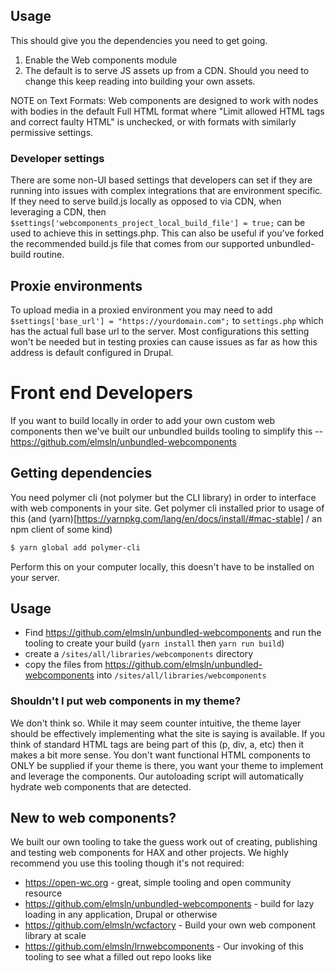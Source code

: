 ## Usage

This should give you the dependencies you need to get going.
1. Enable the Web components module
2. The default is to serve JS assets up from a CDN.
   Should you need to change this keep reading into building your own assets.

NOTE on Text Formats: Web components are designed to work with nodes with bodies in the
default Full HTML format where "Limit allowed HTML tags and correct faulty HTML"
is unchecked, or with formats with similarly permissive settings.

### Developer settings
There are some non-UI based settings that developers can set if they are running into issues with complex integrations that are environment specific. If they need to serve build.js locally as opposed to via CDN, when leveraging a CDN, then `$settings['webcomponents_project_local_build_file'] = true;` can be used to achieve this in settings.php. This can also be useful if you've forked the recommended build.js file that comes from our supported unbundled-build routine.

## Proxie environments
To upload media in a proxied environment you may need to add `$settings['base_url'] = "https://yourdomain.com";` to `settings.php` which has the actual full base url to the server. Most configurations this setting won't be needed but in testing proxies can cause issues as far as how this address is default configured in Drupal.

# Front end Developers
If you want to build locally in order to add your own custom web components then we've built our unbundled builds tooling to simplify this -- https://github.com/elmsln/unbundled-webcomponents

## Getting dependencies
You need polymer cli (not polymer but the CLI library) in order to interface with web components in your site. Get polymer cli installed prior to usage of this (and (yarn)[https://yarnpkg.com/lang/en/docs/install/#mac-stable] / an npm client of some kind)
```bash
$ yarn global add polymer-cli
```
Perform this on your computer locally, this doesn't have to be installed on your server.

## Usage

- Find https://github.com/elmsln/unbundled-webcomponents and run the tooling to create your build (`yarn install` then `yarn run build`)
- create a `/sites/all/libraries/webcomponents` directory
- copy the files from https://github.com/elmsln/unbundled-webcomponents into `/sites/all/libraries/webcomponents`

### Shouldn't I put web components in my theme?
We don't think so. While it may seem counter intuitive, the theme layer should be effectively implementing what the site is saying is available. If you think of standard HTML tags are being part of this (p, div, a, etc) then it makes a bit more sense. You don't want functional HTML components to ONLY be supplied if your theme is there, you want your theme to implement and leverage the components. Our autoloading script will automatically hydrate web components that are detected.

## New to web components?
We built our own tooling to take the guess work out of creating, publishing and testing web components for HAX and other projects. We highly recommend you use this tooling though it's not required:
- https://open-wc.org - great, simple tooling and open community resource
- https://github.com/elmsln/unbundled-webcomponents - build for lazy loading in any application, Drupal or otherwise
- https://github.com/elmsln/wcfactory - Build your own web component library at scale
- https://github.com/elmsln/lrnwebcomponents - Our invoking of this tooling to see what a filled out repo looks like